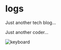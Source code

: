 # logs

Just another tech blog...

Just another coder...

![keyboard](https://cdn.jsdelivr.net/gh/liqimore/logs@master/assets/images/202108/DSC08131.JPG)
